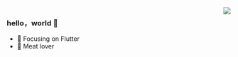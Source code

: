 <!--
**helloDolin/helloDolin** is a ✨ _special_ ✨ repository because its `README.md` (this file) appears on your GitHub profile.

Here are some ideas to get you started:

- 🔭 I’m currently working on ...
- 🌱 I’m currently learning ...
- 👯 I’m looking to collaborate on ...
- 🤔 I’m looking for help with ...
- 💬 Ask me about ...
- 📫 How to reach me: ...
- 😄 Pronouns: ...
- ⚡ Fun fact: ...
-->

<img align="right" src="https://avatars.githubusercontent.com/u/12538263?s=230&u=443f17868872ae01131b492fbb86e209faad2ff3&v=4" />

### hello，world 👋

- 🔭 Focusing on Flutter
- :meat_on_bone:  Meat lover
